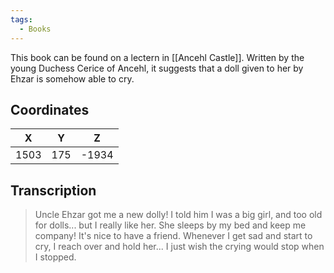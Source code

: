 ```yaml
---
tags:
  - Books
---
```


This book can be found on a lectern in [[Ancehl Castle]]. Written by the young Duchess Cerice of Ancehl, it suggests that a doll given to her by Ehzar is somehow able to cry.

## Coordinates
| **X** | **Y** | **Z** |
| :---: | :---: | :---: |
| 1503  |  175  | -1934 |

## Transcription
> Uncle Ehzar got me a new dolly! I told him I was a big girl, and too old for dolls... but I really like her. She sleeps by my bed and keep me company! It's nice to have a friend. Whenever I get sad and start to cry, I reach over and hold her... I just wish the crying would stop when I stopped.
